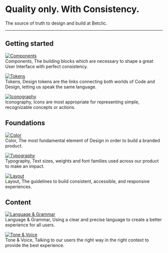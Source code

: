 
# Quality only. With Consistency.

The source of truth to design and build at Betclic.

---

## Getting started

  
[![Components](https://studio-assets.supernova.io/design-systems/27883/458104ab-af43-444c-8548-944c0f96bca3.png)](#)  
Components, The building blocks which are necessary to shape a great User Interface with perfect consistency.  
  
[![Tokens](https://studio-assets.supernova.io/design-systems/27883/d0b973b9-9d92-48d4-963e-66ee5b0e986c.png)](#)  
Tokens, Design tokens are the links connecting both worlds of Code and Design, letting us speak the same language.  
  
[![Iconography](https://studio-assets.supernova.io/design-systems/27883/f5caf0f8-5876-458d-ba85-a4f075bed309.png)](#)  
Iconography, Icons are most appropriate for representing simple, recognizable concepts or actions.  
  


## Foundations

  
[![Color](https://studio-assets.supernova.io/design-systems/27883/634277fd-6780-4094-8218-d8c8f6801b70.png)](#)  
Color, The most fundamental element of Design in order to build a branded product.  
  
[![Typography](https://studio-assets.supernova.io/design-systems/27883/545fce73-1bd7-4a5d-8bf8-c6a91a2122fe.png)](#)  
Typography, Text sizes, weights and font families used across our product to make an impact.  
  
[![Layout](https://studio-assets.supernova.io/design-systems/27883/d33964db-4181-4874-9298-b7f67b513cf0.png)](#)  
Layout, The guidelines to build consistent, accessible, and responsive experiences.   
  


## Content

  
[![Language & Grammar](https://studio-assets.supernova.io/design-systems/27883/ae51664e-812a-4ef0-9e36-9d2e9c64cc98.png)](./foundations/content/language-and-grammar-12JO8bAy)  
Language & Grammar, Using a clear and precise language to create a better experience for all users.  
  
[![Tone & Voice](https://studio-assets.supernova.io/design-systems/27883/a1551f95-e78c-48f5-9492-52f8b4dc1957.png)](./foundations/content/tone-and-voice-RsNNa2Gf)  
Tone & Voice, Talking to our users the right way in the right context to provide the best experience.   
  
